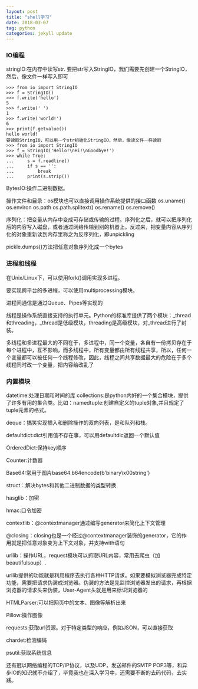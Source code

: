 ```yaml
---
layout: post
title: "shell学习"
date: 2018-03-07
tag: python
categories: jekyll update
---
```

### IO编程
stringIO:在内存中读写str.
要把str写入StringIO，我们需要先创建一个StringIO，然后，像文件一样写入即可

```
>>> from io import StringIO
>>> f = StringIO()
>>> f.write('hello')
5
>>> f.write(' ')
1
>>> f.write('world!')
6
>>> print(f.getvalue())
hello world!
要读取StringIO，可以用一个str初始化StringIO，然后，像读文件一样读取
>>> from io import StringIO
>>> f = StringIO('Hello!\nHi!\nGoodbye!')
>>> while True:
...     s = f.readline()
...     if s == '':
...         break
...     print(s.strip())
```
BytesIO:操作二进制数据。

操作文件和目录：os模块也可以直接调用操作系统提供的接口函数
os.uname()  os.environ   os.path  os.path.splitext() os.rename()  os.remove()  

序列化：把变量从内存中变成可存储或传输的过程。序列化之后，就可以把序列化后的内容写入磁盘，或者通过网络传输到别的机器上。反过来，把变量内容从序列化的对象重新读到内存里称之为反序列化，即unpickling

pickle.dumps()方法把任意对象序列化成一个bytes
### 进程和线程
在Unix/Linux下，可以使用fork()调用实现多进程。

要实现跨平台的多进程，可以使用multiprocessing模块。

进程间通信是通过Queue、Pipes等实现的

线程是操作系统直接支持的执行单元。Python的标准库提供了两个模块：_thread和threading，_thread是低级模块，threading是高级模块，对_thread进行了封装。

多线程和多进程最大的不同在于，多进程中，同一个变量，各自有一份拷贝存在于每个进程中，互不影响，而多线程中，所有变量都由所有线程共享，所以，任何一个变量都可以被任何一个线程修改，因此，线程之间共享数据最大的危险在于多个线程同时改一个变量，把内容给改乱了

### 内置模块
datetime:处理日期和时间的库
collections:是python内奸的一个集合模块，提供了许多有用的集合类。比如：namedtuple:创建自定义的tuple对象,并且规定了tuple元素的格式。

deque：搞笑实现插入和删除操作的双向列表，是和队列和栈。

defaultdict:dict引用值不存在事，可以用defaultdic返回一个默认值

OrderedDict:保持key顺序

Counter:计数器

Base64:常用于图片base64.b64encode(b'binary\x00string')

struct：解决bytes和其他二进制数据的类型转换

hasglib：加密

hmac:口令加密

contextlib：@contextmanager通过编写generator来简化上下文管理

@closing：closing也是一个经过@contextmanager装饰的generator，它的作用就是把任意对象变为上下文对象，并支持with语句

urllib：操作URL，request模块可以抓取URL内容，常用去爬虫（加beautifulsoup）.

urllib提供的功能就是利用程序去执行各种HTTP请求。如果要模拟浏览器完成特定功能，需要把请求伪装成浏览器。伪装的方法是先监控浏览器发出的请求，再根据浏览器的请求头来伪装，User-Agent头就是用来标识浏览器的

HTMLParser:可以把网页中的文本、图像等解析出来

Pillow:操作图像

requests:获取url资源。对于特定类型的响应，例如JSON，可以直接获取

chardet:检测编码

psutil:获取系统信息


还有冠以网络编程的TCP/IP协议，以及UDP，发送邮件的SMTP POP3等，和异步IO的知识就不介绍了，毕竟我也在深入学习中，还需要不断的去码代码，去实践。